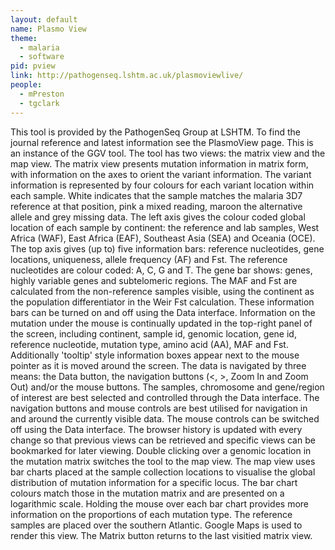 ```yaml
---
layout: default
name: Plasmo View
theme: 
  - malaria
  - software
pid: pview
link: http://pathogenseq.lshtm.ac.uk/plasmoviewlive/
people:
  - mPreston
  - tgclark
---
```



This tool is provided by the PathogenSeq Group at LSHTM. To find the journal reference and latest information see the PlasmoView page. This is an instance of the GGV tool.
The tool has two views: the matrix view and the map view. The matrix view presents mutation information in matrix form, with information on the axes to orient the variant information. The variant information is represented by four colours for each variant location within each sample. White indicates that the sample matches the malaria 3D7 reference at that position, pink a mixed reading, maroon the alternative allele and grey missing data. The left axis gives the colour coded global location of each sample by continent: the reference and lab samples, West Africa (WAF), East Africa (EAF), Southeast Asia (SEA) and Oceania (OCE). The top axis gives (up to) five information bars: reference nucleotides, gene locations, uniqueness, allele frequency (AF) and Fst. The reference nucleotides are colour coded: A, C, G and T. The gene bar shows: genes, highly variable genes and subtelomeric regions. The MAF and Fst are calculated from the non-reference samples visible, using the continent as the population differentiator in the Weir Fst calculation. These information bars can be turned on and off using the Data interface.
Information on the mutation under the mouse is continually updated in the top-right panel of the screen, including continent, sample id, genomic location, gene id, reference nucleotide, mutation type, amino acid (AA), MAF and Fst. Additionally 'tooltip' style information boxes appear next to the mouse pointer as it is moved around the screen.
The data is navigated by three means: the Data button, the navigation buttons (<, >, Zoom In and Zoom Out) and/or the mouse buttons. The samples, chromosome and gene/region of interest are best selected and controlled through the Data interface. The navigation buttons and mouse controls are best utilised for navigation in and around the currently visible data. The mouse controls can be switched off using the Data interface. The browser history is updated with every change so that previous views can be retrieved and specific views can be bookmarked for later viewing.
Double clicking over a genomic location in the mutation matrix switches the tool to the map view.
The map view uses bar charts placed at the sample collection locations to visualise the global distribution of mutation information for a specific locus. The bar chart colours match those in the mutation matrix and are presented on a logarithmic scale. Holding the mouse over each bar chart provides more information on the proportions of each mutation type. The reference samples are placed over the southern Atlantic. Google Maps is used to render this view.
The Matrix button returns to the last visitied matrix view. 